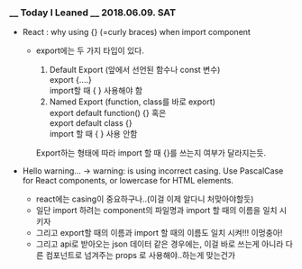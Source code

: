 ### __ Today I Leaned __ 2018.06.09. SAT

- React : why using {} (=curly braces) when import component

  - export에는 두 가지 타입이 있다.

    1. Default Export (앞에서 선언된 함수나 const 변수)  
       export {....}  
       import할 때 { } 사용해야 함
    2. Named Export (function, class를 바로 export)  
       export default function() {} 혹은  
       export default class {}  
       import 할 때 { } 사용 안함

    Export하는 형태에 따라 import 할 때 {}를 쓰는지 여부가 달라지는듯.

- Hello warning... ->  warning: <getIssueList /> is using incorrect casing. Use PascalCase for React components, or lowercase for HTML elements.

  - react에는 casing이 중요하구나..(이걸 이제 알다니 처맞아야할듯)
  - 일단 import 하려는 component의 파일명과 import 할 때의 이름을 일치 시키자
  - 그리고 export할 때의 이름과 import 할 때의 이름도 일치 시켜!!! 이멍충아!
  - 그리고 api로 받아오는 json 데이터 같은 경우에는, 이걸 바로 쓰는게 아니라 다른 컴포넌트로 넘겨주는 props 로 사용해야..하는게 맞는건가